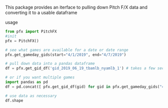 This package provides an iterface to pulling down Pitch F/X data and converting it to a usable dataframe

usage

```python
from pfx import PitchFX
#init
pfx = PitchFX()

# see what games are available for a date or date range
pfx.get_gameday_gids(start="4/1/2019", end="4/7/2019")

# pull down data into a pandas dataframe
df = pfx.get_gid_df('gid_2019_06_19_tbamlb_nyamlb_1') # takes a few seconds per game

# or if you want multiple games
import pandas as pd
df = pd.concat([ pfx.get_gid_df(gid) for gid in pfx.get_gameday_gids("4/1/2019")]) # may take a few minutes

# use data as necessary
df.shape
```
